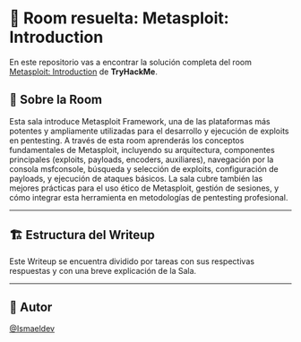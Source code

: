 # 🚪 Room resuelta: Metasploit: Introduction
En este repositorio vas a encontrar la solución completa del room [Metasploit: Introduction](https://tryhackme.com/room/metasploitintro) de **TryHackMe**.

## 📝 Sobre la Room
Esta sala introduce Metasploit Framework, una de las plataformas más potentes y ampliamente utilizadas para el desarrollo y ejecución de exploits en pentesting. A través de esta room aprenderás los conceptos fundamentales de Metasploit, incluyendo su arquitectura, componentes principales (exploits, payloads, encoders, auxiliares), navegación por la consola msfconsole, búsqueda y selección de exploits, configuración de payloads, y ejecución de ataques básicos. La sala cubre también las mejores prácticas para el uso ético de Metasploit, gestión de sesiones, y cómo integrar esta herramienta en metodologías de pentesting profesional.

---

## 🏗️ Estructura del Writeup
Este Writeup se encuentra dividido por tareas con sus respectivas respuestas y con una breve explicación de la Sala.

---

## 🥷 Autor
[@Ismaeldev](https://www.ismaeldev.com/)